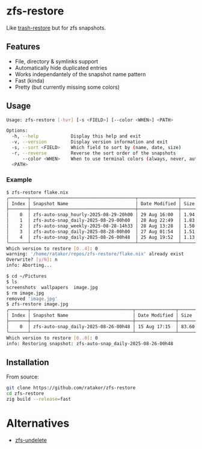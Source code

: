 # zfs-restore

Like [trash-restore](https://github.com/andreafrancia/trash-cli) but for zfs snapshots.

## Features
- File, directory & symlinks support
- Automatically hide duplicated entries
- Works independantely of the snapshot name pattern
- Fast (kinda)
- Pretty (but currently missing some colors)

## Usage

```sh
Usage: zfs-restore [-hvr] [-s <FIELD>] [--color <WHEN>] <PATH>

Options:
  -h, --help            Display this help and exit
  -v, --version         Display version information and exit
  -s, --sort <FIELD>    Which field to sort by (name, date, size)
  -r, --reverse         Reverse the sort order of the snapshots
      --color <WHEN>    When to use terminal colors (always, never, auto)
  <PATH>
```

### Example

```sh
$ zfs-restore flake.nix
╭───────┬───────────────────────────────────────┬───────────────┬─────────┬──────╮
│ Index │ Snapshot Name                         │ Date Modified │ Size    │ Kind │
├───────┼───────────────────────────────────────┼───────────────┼─────────┼──────┤
│    0  │ zfs-auto-snap_hourly-2025-08-29-20h00 │ 29 Aug 16:00  │ 1.94 kB │ file │
│    1  │ zfs-auto-snap_daily-2025-08-29-00h00  │ 28 Aug 22:49  │ 1.83 kB │ file │
│    2  │ zfs-auto-snap_weekly-2025-08-28-14h33 │ 28 Aug 13:28  │ 1.50 kB │ file │
│    3  │ zfs-auto-snap_daily-2025-08-28-00h00  │ 27 Aug 01:54  │ 1.51 kB │ file │
│    4  │ zfs-auto-snap_daily-2025-08-26-00h48  │ 25 Aug 19:52  │ 1.13 kB │ file │
╰───────┴───────────────────────────────────────┴───────────────┴─────────┴──────╯
Which version to restore [0..4]: 0
warning: '/home/ratakor/repos/zfs-restore/flake.nix' already exist
Overwrite? [y/N]: n
info: Aborting...

$ cd ~/Pictures
$ ls
screenshots  wallpapers  image.jpg
$ rm image.jpg
removed 'image.jpg'
$ zfs-restore image.jpg
╭───────┬──────────────────────────────────────┬───────────────┬──────────┬──────╮
│ Index │ Snapshot Name                        │ Date Modified │ Size     │ Kind │
├───────┼──────────────────────────────────────┼───────────────┼──────────┼──────┤
│    0  │ zfs-auto-snap_daily-2025-08-26-00h48 │ 15 Aug 17:15  │ 83.60 kB │ file │
╰───────┴──────────────────────────────────────┴───────────────┴──────────┴──────╯
Which version to restore [0..0]: 0
info: Restoring snapshot: zfs-auto-snap_daily-2025-08-26-00h48
```

## Installation

From source:
```sh
git clone https://github.com/ratakor/zfs-restore
cd zfs-restore
zig build --release=fast
```

# Alternatives

- [zfs-undelete](https://github.com/arctic-penguin/zfs-undelete)

<!--
# TODO
- interactive mode: preview entries before restoring
- better autocompletion
- btrfs support
- xfs support
-->
